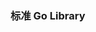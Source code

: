 ### 标准 Go Library

<!--
archive/zip	
arena
bytes	
cmd/addr2line	
cmd/asm	
cmd/buildid	
cmd/cgo	Cgo 
cmd/compile	
cmd/covdata	
cmd/cover	
cmd/dist	
cmd/distpack	
cmd/doc	
cmd/fix	
cmd/go	
cmd/gofmt	   
cmd/link	   
cmd/nm	       
cmd/objdump    
cmd/pack	   
cmd/pprof	   
cmd/test2json	
cmd/tools	
cmd/trace	   
cmd/trace/v2
cmd/vet	       
cmp            
compress/bzip2	       
compress/flate	       
compress/gzip	       
compress/lzw	
compress/zlib
container/heap
container/list
container/ring	
context	            
crypto	            
crypto/aes	        
crypto/boring	    
crypto/cipher	    
crypto/des	        
crypto/dsa	        
crypto/ecdh	        
crypto/ecdsa	    
crypto/ed25519	    
crypto/elliptic	    
crypto/hmac	
crypto/md5	    
crypto/rand	    
crypto/rc4	    
crypto/rsa	    
crypto/sha1	    
crypto/sha256	    
crypto/sha512	    
crypto/subtle	        
crypto/tls	       
crypto/tls/fipso    
crypto/x509	           
crypto/x509/pkix	        
database	
database/sql	           
database/sql/driver	        
debug	
buildinfo	            
dwarf	            
elf	                
gosym	            
macho	            
pe	              
plan9obj            
embed	            
encoding            
ascii85	        
asn1	        
base32	        
base64	        
binary	        
csv	       
gob	       
hex	       
json	        
pem	           
xml	           
errors	        
expvar	        
flag	        
go	
ast	    
build   
constraint  
constant	    
doc	Package     
comment	             
format	        
importer	    
parser	        
printer	    
scanner	    
token	    
types	    
version	    
hash	    
adler32	    
crc32	
crc64	
fnv	        
maphash	
html	
template    
image	
color	
palette	
draw	
gif         
jpeg	    
png	        
index	
suffixarray 
fs	    
iter	    
log	        
slog	        
syslog	    
maps	    
math	    
big	        
bits	    
cmplx	    
rand	    
v2	          
mime	    
multipart	            
quotedprintable 	    
net	                    
http	                
cgi	                    
cookiejar	            
fcgi	                
httptest	            
httptrace	            
httputil	            
pprof	                
mail	                
netip	                
rpc	                    
jsonrpc	                
smtp	                
textproto	    
url	            
os	            
exec	        
signal	        
user	        
path	        
filepath	    
plugin	        
reflect	        
regexp	        
syntax	        
runtime	        
asan	
cgo	        
coverage	    
debug	    
metrics	    
msan	
pprof	    
race	    
trace	    
slices	    
sort	    
strconv	    
strings	    
sync	    
atomic	    
syscall	    
js	                
testing	    
fstest	    
iotest	    
quick	    
slogtest	    
text	
scanner	    
tabwriter	    
template	    
parse	    
time	    
tzdata	    
unicode	    
utf16	    
utf8	    
unsafe	    

